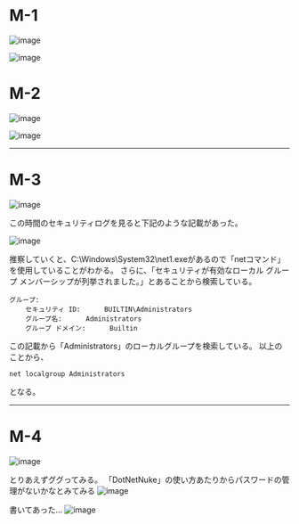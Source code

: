 # M-1
![image](https://github.com/user-attachments/assets/0b3629b6-97d2-46a9-b251-e4eee3c4565e)

![image](https://github.com/user-attachments/assets/136bf207-a949-479c-9690-f3fedf7e20e2)


# M-2
![image](https://github.com/user-attachments/assets/ed199fdc-8f57-429d-a4cd-b1537ec33fb6)


![image](https://github.com/user-attachments/assets/c4fbce79-dd2a-420d-b8f2-f5673006ce54)

***
# M-3
![image](https://github.com/user-attachments/assets/ebf3bc60-5c92-418c-b28b-0787b2399ad6)  

この時間のセキュリティログを見ると下記のような記載があった。

![image](https://github.com/user-attachments/assets/6e4fef91-19b2-43fb-ade5-94371085c7bf)  

推察していくと、C:\Windows\System32\net1.exeがあるので「netコマンド」を使用していることがわかる。
さらに、「セキュリティが有効なローカル グループ メンバーシップが列挙されました。」とあることから検索している。
```
グループ:
	セキュリティ ID:		BUILTIN\Administrators
	グループ名:		Administrators
	グループ ドメイン:		Builtin
```
この記載から「Administrators」のローカルグループを検索している。
以上のことから、  
```
net localgroup Administrators
```
となる。

***
# M-4 
![image](https://github.com/user-attachments/assets/51467d83-0340-4c19-aee6-4e51b73d3ac2)

とりあえずググってみる。
「DotNetNuke」の使い方あたりからパスワードの管理がないかなとみてみる
![image](https://github.com/user-attachments/assets/b613c79b-9bdc-4f95-aa8d-d26606252f2d)  

書いてあった…
![image](https://github.com/user-attachments/assets/326270fa-d913-4bbf-b924-ca895ef9397a)

